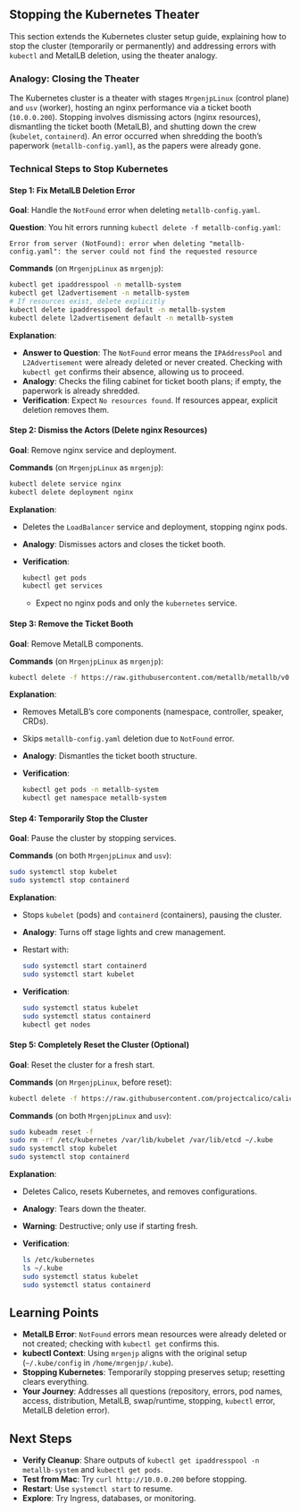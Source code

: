 ## Stopping the Kubernetes Theater

This section extends the Kubernetes cluster setup guide, explaining how to stop the cluster (temporarily or permanently) and addressing errors with `kubectl` and MetalLB deletion, using the theater analogy.

### Analogy: Closing the Theater

The Kubernetes cluster is a theater with stages `MrgenjpLinux` (control plane) and `usv` (worker), hosting an nginx performance via a ticket booth (`10.0.0.200`). Stopping involves dismissing actors (nginx resources), dismantling the ticket booth (MetalLB), and shutting down the crew (`kubelet`, `containerd`). An error occurred when shredding the booth’s paperwork (`metallb-config.yaml`), as the papers were already gone.

### Technical Steps to Stop Kubernetes

#### Step 1: Fix MetalLB Deletion Error

**Goal**: Handle the `NotFound` error when deleting `metallb-config.yaml`.

**Question**: You hit errors running `kubectl delete -f metallb-config.yaml`:

```
Error from server (NotFound): error when deleting "metallb-config.yaml": the server could not find the requested resource
```

**Commands** (on `MrgenjpLinux` as `mrgenjp`):

```bash
kubectl get ipaddresspool -n metallb-system
kubectl get l2advertisement -n metallb-system
# If resources exist, delete explicitly
kubectl delete ipaddresspool default -n metallb-system
kubectl delete l2advertisement default -n metallb-system
```

**Explanation**:

- **Answer to Question**: The `NotFound` error means the `IPAddressPool` and `L2Advertisement` were already deleted or never created. Checking with `kubectl get` confirms their absence, allowing us to proceed.
- **Analogy**: Checks the filing cabinet for ticket booth plans; if empty, the paperwork is already shredded.
- **Verification**: Expect `No resources found`. If resources appear, explicit deletion removes them.

#### Step 2: Dismiss the Actors (Delete nginx Resources)

**Goal**: Remove nginx service and deployment.

**Commands** (on `MrgenjpLinux` as `mrgenjp`):

```bash
kubectl delete service nginx
kubectl delete deployment nginx
```

**Explanation**:

- Deletes the `LoadBalancer` service and deployment, stopping nginx pods.
- **Analogy**: Dismisses actors and closes the ticket booth.
- **Verification**:

  ```bash
  kubectl get pods
  kubectl get services
  ```
  - Expect no nginx pods and only the `kubernetes` service.

#### Step 3: Remove the Ticket Booth

**Goal**: Remove MetalLB components.

**Commands** (on `MrgenjpLinux` as `mrgenjp`):

```bash
kubectl delete -f https://raw.githubusercontent.com/metallb/metallb/v0.14.5/config/manifests/metallb-native.yaml
```

**Explanation**:

- Removes MetalLB’s core components (namespace, controller, speaker, CRDs).
- Skips `metallb-config.yaml` deletion due to `NotFound` error.
- **Analogy**: Dismantles the ticket booth structure.
- **Verification**:

  ```bash
  kubectl get pods -n metallb-system
  kubectl get namespace metallb-system
  ```

#### Step 4: Temporarily Stop the Cluster

**Goal**: Pause the cluster by stopping services.

**Commands** (on both `MrgenjpLinux` and `usv`):

```bash
sudo systemctl stop kubelet
sudo systemctl stop containerd
```

**Explanation**:

- Stops `kubelet` (pods) and `containerd` (containers), pausing the cluster.
- **Analogy**: Turns off stage lights and crew management.
- Restart with:

  ```bash
  sudo systemctl start containerd
  sudo systemctl start kubelet
  ```
- **Verification**:

  ```bash
  sudo systemctl status kubelet
  sudo systemctl status containerd
  kubectl get nodes
  ```

#### Step 5: Completely Reset the Cluster (Optional)

**Goal**: Reset the cluster for a fresh start.

**Commands** (on `MrgenjpLinux`, before reset):

```bash
kubectl delete -f https://raw.githubusercontent.com/projectcalico/calico/v3.27.4/manifests/calico.yaml
```

**Commands** (on both `MrgenjpLinux` and `usv`):

```bash
sudo kubeadm reset -f
sudo rm -rf /etc/kubernetes /var/lib/kubelet /var/lib/etcd ~/.kube
sudo systemctl stop kubelet
sudo systemctl stop containerd
```

**Explanation**:

- Deletes Calico, resets Kubernetes, and removes configurations.
- **Analogy**: Tears down the theater.
- **Warning**: Destructive; only use if starting fresh.
- **Verification**:

  ```bash
  ls /etc/kubernetes
  ls ~/.kube
  sudo systemctl status kubelet
  sudo systemctl status containerd
  ```

## Learning Points

- **MetalLB Error**: `NotFound` errors mean resources were already deleted or not created; checking with `kubectl get` confirms this.
- **kubectl Context**: Using `mrgenjp` aligns with the original setup (`~/.kube/config` in `/home/mrgenjp/.kube`).
- **Stopping Kubernetes**: Temporarily stopping preserves setup; resetting clears everything.
- **Your Journey**: Addresses all questions (repository, errors, pod names, access, distribution, MetalLB, swap/runtime, stopping, `kubectl` error, MetalLB deletion error).

## Next Steps

- **Verify Cleanup**: Share outputs of `kubectl get ipaddresspool -n metallb-system` and `kubectl get pods`.
- **Test from Mac**: Try `curl http://10.0.0.200` before stopping.
- **Restart**: Use `systemctl start` to resume.
- **Explore**: Try Ingress, databases, or monitoring.